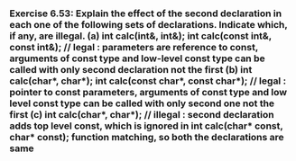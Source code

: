 ### Exercise 6.53: Explain the effect of the second declaration in each one of the following sets of declarations. Indicate which, if any, are illegal.    (a) int calc(int&, int&);                           int calc(const int&, const int&);    // legal : parameters are reference to const, arguments of const type and                                                         low-level const type can be called with only second declaration not the first        (b) int calc(char*, char*);        int calc(const char*, const char*); // legal : pointer to const parameters, arguments of const type and low level                                                         const type can be called with only second one not the first    (c) int calc(char*, char*);             // illegal : second declaration adds top level const, which is ignored in             int calc(char* const, char* const);               function matching, so both the declarations are same